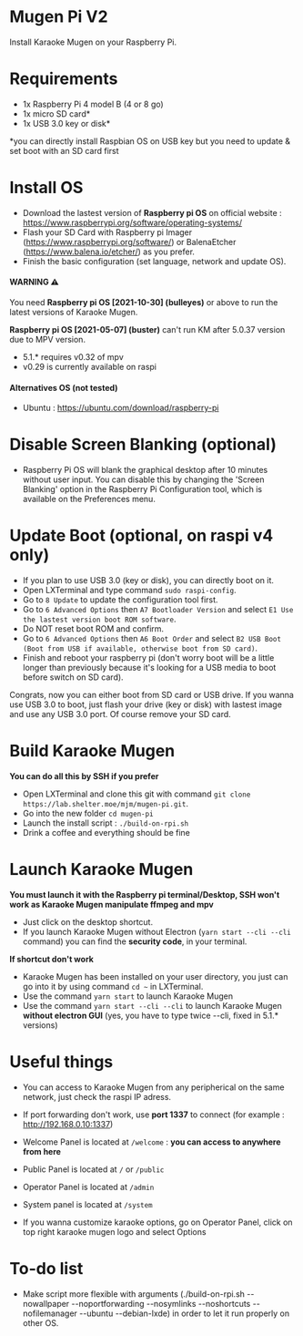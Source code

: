 # Mugen Pi V2
Install Karaoke Mugen on your Raspberry Pi.

# Requirements
- 1x Raspberry Pi 4 model B (4 or 8 go)
- 1x micro SD card*
- 1x USB 3.0 key or disk*

*you can directly install Raspbian OS on USB key but you need to update & set boot with an SD card first

# Install OS
- Download the lastest version of **Raspberry pi OS** on official website : https://www.raspberrypi.org/software/operating-systems/
- Flash your SD Card with Raspberry pi Imager (https://www.raspberrypi.org/software/) or BalenaEtcher (https://www.balena.io/etcher/) as you prefer.
- Finish the basic configuration (set language, network and update OS).

#### WARNING ⚠️ 
You need **Raspberry pi OS [2021-10-30] (bulleyes)** or above to run the latest versions of Karaoke Mugen.

**Raspberry pi OS [2021-05-07] (buster)** can't run KM after 5.0.37 version due to MPV version.
- 5.1.* requires v0.32 of mpv
- v0.29 is currently available on raspi

#### Alternatives OS (not tested)
- Ubuntu : https://ubuntu.com/download/raspberry-pi

# Disable Screen Blanking (optional)
- Raspberry Pi OS will blank the graphical desktop after 10 minutes without user input. You can disable this by changing the 'Screen Blanking' option in the Raspberry Pi Configuration tool, which is available on the Preferences menu.

# Update Boot (optional, on raspi v4 only)
- If you plan to use USB 3.0 (key or disk), you can directly boot on it.
- Open LXTerminal and type command `sudo raspi-config`.
- Go to `8 Update` to update the configuration tool first.
- Go to `6 Advanced Options` then `A7 Bootloader Version` and select `E1 Use the lastest version boot ROM software`.
- Do NOT reset boot ROM and confirm.
- Go to `6 Advanced Options` then `A6 Boot Order` and select `B2 USB Boot (Boot from USB if available, otherwise boot from SD card)`.
- Finish and reboot your raspberry pi (don't worry boot will be a little longer than previously because it's looking for a USB media to boot before switch on SD card).

Congrats, now you can either boot from SD card or USB drive. 
If you wanna use USB 3.0 to boot, just flash your drive (key or disk) with lastest image and use any USB 3.0 port. Of course remove your SD card.

# Build Karaoke Mugen
**You can do all this by SSH if you prefer**

- Open LXTerminal and clone this git with command `git clone https://lab.shelter.moe/mjm/mugen-pi.git`.
- Go into the new folder `cd mugen-pi`
- Launch the install script : `./build-on-rpi.sh`
- Drink a coffee and everything should be fine

# Launch Karaoke Mugen
**You must launch it with the Raspberry pi terminal/Desktop, SSH won't work as Karaoke Mugen manipulate ffmpeg and mpv**
- Just click on the desktop shortcut.
- If you launch Karaoke Mugen without Electron (`yarn start --cli --cli` command) you can find the **security code**, in your terminal.

**If shortcut don't work**
- Karaoke Mugen has been installed on your user directory, you just can go into it by using command `cd ~` in LXTerminal.
- Use the command `yarn start` to launch Karaoke Mugen
- Use the command `yarn start --cli --cli` to launch Karaoke Mugen **without electron GUI** (yes, you have to type twice --cli, fixed in 5.1.* versions)

# Useful things
- You can access to Karaoke Mugen from any peripherical on the same network, just check the raspi IP adress.
-  If port forwarding don't work, use **port 1337** to connect (for example : http://192.168.0.10:1337)
- Welcome Panel is located at `/welcome` : **you can access to anywhere from here**
- Public Panel is located at `/` or `/public`
- Operator Panel is located at `/admin`
- System panel is located at `/system`

- If you wanna customize karaoke options, go on Operator Panel, click on top right karaoke mugen logo and select Options

# To-do list
- Make script more flexible with arguments (./build-on-rpi.sh --nowallpaper --noportforwarding --nosymlinks --noshortcuts --nofilemanager --ubuntu --debian-lxde) in order to let it run properly on other OS.

